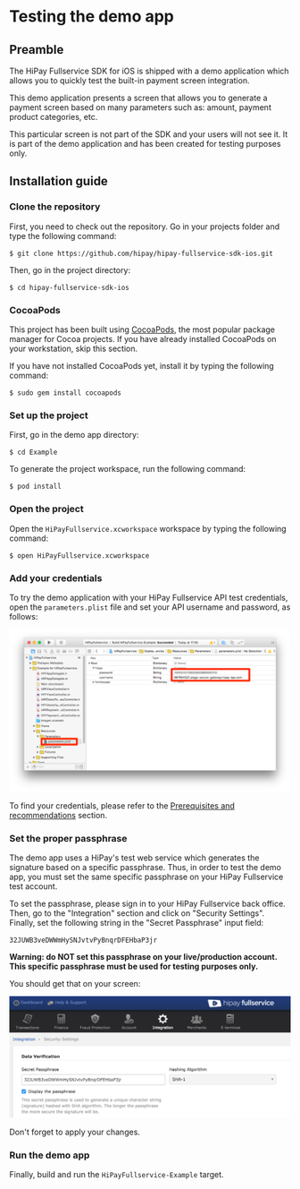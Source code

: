 # Testing the demo app

## Preamble

The HiPay Fullservice SDK for iOS is shipped with a demo application which allows you to quickly test the built-in payment screen integration.

This demo application presents a screen that allows you to generate a payment screen based on many parameters such as: amount, payment product categories, etc.

This particular screen is not part of the SDK and your users will not see it. It is part of the demo application and has been created for testing purposes only.

## Installation guide

### Clone the repository

First, you need to check out the repository. Go in your projects folder and type the following command:

	$ git clone https://github.com/hipay/hipay-fullservice-sdk-ios.git

Then, go in the project directory:

	$ cd hipay-fullservice-sdk-ios

### CocoaPods

This project has been built using [CocoaPods][cocoapods], the most popular package manager for Cocoa projects. If you have already installed CocoaPods on your workstation, skip this section.

If you have not installed CocoaPods yet, install it by typing the following command:

	$ sudo gem install cocoapods

### Set up the project

First, go in the demo app directory:

	$ cd Example

To generate the project workspace, run the following command:

	$ pod install

### Open the project

Open the `HiPayFullservice.xcworkspace` workspace by typing the following command:

	$ open HiPayFullservice.xcworkspace

### Add your credentials

To try the demo application with your HiPay Fullservice API test credentials, open the `parameters.plist` file and set your API username and password, as follows:

![Setting API credentials for the demo app](images/demo/credentials.png)

To find your credentials, please refer to the [Prerequisites and recommendations](#prerequisites-and-recommentations) section.

### Set the proper passphrase

The demo app uses a HiPay's test web service which generates the signature based on a specific passphrase. Thus, in order to test the demo app, you must set the same specific passphrase on your HiPay Fullservice test account.

To set the passphrase, please sign in to your HiPay Fullservice back office. Then, go to the "Integration" section and click on "Security Settings". Finally, set the following string in the "Secret Passphrase" input field: 

	32JUWB3veDWWmHySNJvtvPyBnqrDFEHbaP3jr

**Warning: do NOT set this passphrase on your live/production account. This specific passphrase must be used for testing purposes only.**

You should get that on your screen:

![](images/demo/passphrase.png)

Don't forget to apply your changes.  

### Run the demo app

Finally, build and run the `HiPayFullservice-Example` target.

[repo]: https://github.com/hipay/hipay-fullservice-sdk-ios
[cocoapods]: https://cocoapods.org/